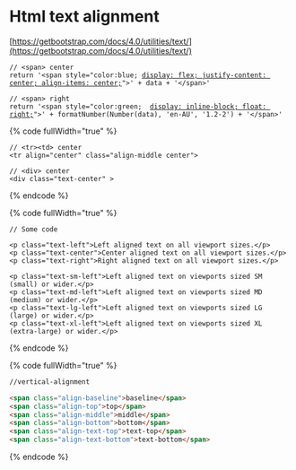 # Html text alignment

[https://getbootstrap.com/docs/4.0/utilities/text/](https://getbootstrap.com/docs/4.0/utilities/text/)

<pre data-full-width="true"><code>// &#x3C;span> center
return '&#x3C;span style="color:blue; <a data-footnote-ref href="#user-content-fn-1">display: flex; justify-content: center; align-items: center;</a>">' + data + '&#x3C;/span>'

// &#x3C;span> right
return '&#x3C;span style="color:green;  <a data-footnote-ref href="#user-content-fn-2">display: inline-block; float: right;</a>">' + formatNumber(Number(data), 'en-AU', '1.2-2') + '&#x3C;/span>'
</code></pre>



{% code fullWidth="true" %}
```
// <tr><td> center
<tr align="center" class="align-middle center">

// <div> center
<div class="text-center" >

```
{% endcode %}

{% code fullWidth="true" %}
```
// Some code

<p class="text-left">Left aligned text on all viewport sizes.</p>
<p class="text-center">Center aligned text on all viewport sizes.</p>
<p class="text-right">Right aligned text on all viewport sizes.</p>

<p class="text-sm-left">Left aligned text on viewports sized SM (small) or wider.</p>
<p class="text-md-left">Left aligned text on viewports sized MD (medium) or wider.</p>
<p class="text-lg-left">Left aligned text on viewports sized LG (large) or wider.</p>
<p class="text-xl-left">Left aligned text on viewports sized XL (extra-large) or wider.</p>
```
{% endcode %}



{% code fullWidth="true" %}
```html
//vertical-alignment 

<span class="align-baseline">baseline</span>
<span class="align-top">top</span>
<span class="align-middle">middle</span>
<span class="align-bottom">bottom</span>
<span class="align-text-top">text-top</span>
<span class="align-text-bottom">text-bottom</span>
```
{% endcode %}

[^1]: center

[^2]: 
